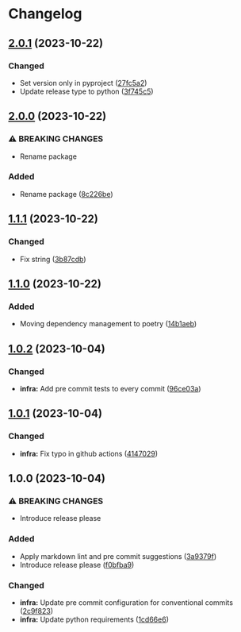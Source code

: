 # Changelog

## [2.0.1](https://github.com/simao-ferreira/pyresume/compare/v2.0.0...v2.0.1) (2023-10-22)


### Changed

* Set version only in pyproject ([27fc5a2](https://github.com/simao-ferreira/pyresume/commit/27fc5a22a61c0d65299d8faa7213bd2abc3eb3fc))
* Update release type to python ([3f745c5](https://github.com/simao-ferreira/pyresume/commit/3f745c512361376274d99bf6d6137c181c9025df))

## [2.0.0](https://github.com/simao-ferreira/pyresume/compare/v1.1.1...v2.0.0) (2023-10-22)


### ⚠ BREAKING CHANGES

* Rename package

### Added

* Rename package ([8c226be](https://github.com/simao-ferreira/pyresume/commit/8c226bed5b16fe266cd7a73b4821bdf779937001))

## [1.1.1](https://github.com/simao-ferreira/markdown-resume/compare/v1.1.0...v1.1.1) (2023-10-22)


### Changed

* Fix string ([3b87cdb](https://github.com/simao-ferreira/markdown-resume/commit/3b87cdbdde464c9c8f8c905d0dd57afdc77dccf4))

## [1.1.0](https://github.com/simao-ferreira/markdown-resume/compare/v1.0.2...v1.1.0) (2023-10-22)


### Added

* Moving dependency management to poetry ([14b1aeb](https://github.com/simao-ferreira/markdown-resume/commit/14b1aeb3c453de6e7bab672135787e1cc6fc0b06))

## [1.0.2](https://github.com/simao-ferreira/markdown-resume/compare/v1.0.1...v1.0.2) (2023-10-04)


### Changed

* **infra:** Add pre commit tests to every commit ([96ce03a](https://github.com/simao-ferreira/markdown-resume/commit/96ce03ae887aedca2f09985efe74d3229b028cde))

## [1.0.1](https://github.com/simao-ferreira/markdown-resume/compare/v1.0.0...v1.0.1) (2023-10-04)


### Changed

* **infra:** Fix typo in github actions ([4147029](https://github.com/simao-ferreira/markdown-resume/commit/4147029c0dfefbcc1dee82a73dd0faf7bb623f5d))

## 1.0.0 (2023-10-04)


### ⚠ BREAKING CHANGES

* Introduce release please

### Added

* Apply markdown lint and pre commit suggestions ([3a9379f](https://github.com/simao-ferreira/markdown-resume/commit/3a9379fa3dba8c4dcce2db86806cb40fe73fbb07))
* Introduce release please ([f0bfba9](https://github.com/simao-ferreira/markdown-resume/commit/f0bfba90ad08b1f25c9c2d09c179ee146f3d4eb5))


### Changed

* **infra:** Update pre commit configuration for conventional commits ([2c9f823](https://github.com/simao-ferreira/markdown-resume/commit/2c9f8235fb04bead76ea7b3af71f293853a5abff))
* **infra:** Update python requirements ([1cd66e6](https://github.com/simao-ferreira/markdown-resume/commit/1cd66e6a9aaba851422a694fb87c18091057fd82))

